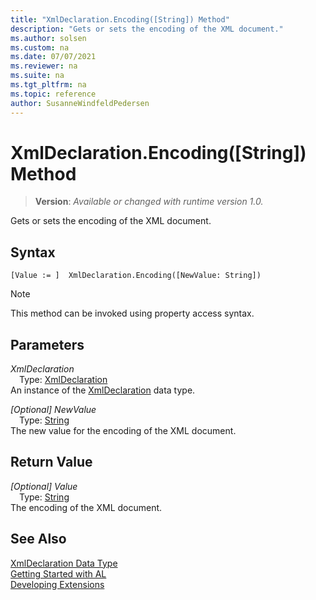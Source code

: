 ```yaml
---
title: "XmlDeclaration.Encoding([String]) Method"
description: "Gets or sets the encoding of the XML document."
ms.author: solsen
ms.custom: na
ms.date: 07/07/2021
ms.reviewer: na
ms.suite: na
ms.tgt_pltfrm: na
ms.topic: reference
author: SusanneWindfeldPedersen
---
```

[//]: # (START>DO_NOT_EDIT)
[//]: # (IMPORTANT:Do not edit any of the content between here and the END>DO_NOT_EDIT.)
[//]: # (Any modifications should be made in the .xml files in the ModernDev repo.)
# XmlDeclaration.Encoding([String]) Method
> **Version**: _Available or changed with runtime version 1.0._

Gets or sets the encoding of the XML document.


## Syntax
```AL
[Value := ]  XmlDeclaration.Encoding([NewValue: String])
```
> [!NOTE]
> This method can be invoked using property access syntax.
## Parameters
*XmlDeclaration*  
&emsp;Type: [XmlDeclaration](xmldeclaration-data-type.md)  
An instance of the [XmlDeclaration](xmldeclaration-data-type.md) data type.  

*[Optional] NewValue*  
&emsp;Type: [String](../string/string-data-type.md)  
The new value for the encoding of the XML document.  


## Return Value
*[Optional] Value*  
&emsp;Type: [String](../string/string-data-type.md)  
The encoding of the XML document.


[//]: # (IMPORTANT: END>DO_NOT_EDIT)
## See Also
[XmlDeclaration Data Type](xmldeclaration-data-type.md)  
[Getting Started with AL](../../devenv-get-started.md)  
[Developing Extensions](../../devenv-dev-overview.md)